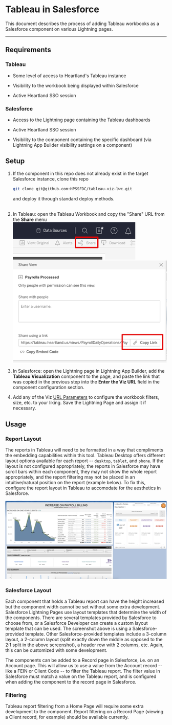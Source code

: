 # Tableau in Salesforce #

This document describes the process of adding Tableau workbooks as a Salesforce component on various Lightning pages.

---

## Requirements ##

### Tableau ###

* Some level of access to Heartland's Tableau instance

* Visibility to the workbook being displayed within Salesforce

* Active Heartland SSO session

### Salesforce ###

* Access to the Lightning page containing the Tableau dashboards

* Active Heartland SSO session

* Visibility to the component containing the specific dashboard (via Lightning App Builder visibility settings on a component)

## Setup ##

1. If the component in this repo does not already exist in the target Salesforce instance, clone this repo

    ```bash
    git clone git@github.com:HPSSFDC/tableau-viz-lwc.git
    ```
    <!-- markdownlint-disable MD033 -->
    and deploy it through standard deploy methods.<br/> <br/>
    <!-- markdownlint-enable MD033 -->

1. In Tableau: open the Tableau Workbook and copy the "Share" URL from the **Share** menu
    ![Share Button](./assets/tableau_share_button.png)
    ![Share Menu](./assets/tableau_share_view.png)

1. In Salesforce: open the Lightning page in Lightning App Builder, add the **Tableau Visualization** component to the page, and paste the link that was copied in the previous step into the **Enter the Viz URL** field in the component configuration section.

1. Add any of the Viz [URL Parameters](https://help.tableau.com/current/pro/desktop/en-us/embed_list.htm#URL_params) to configure the workbook filters, size, etc. to your liking. Save the Lightning Page and assign it if necessary.

## Usage ##

### Report Layout ###

The reports in Tableau will need to be formatted in a way that compliments the embedding capabilities within this tool. Tableau Desktop offers different layout options available for each report -- `desktop`, `tablet`, and `phone`. If the layout is not configured appropriately, the reports in Salesforce may have scroll bars within each component, they may not show the whole report appropriately, and the report filtering may not be placed in an intuitive/natural position on the report (example below). To fix this, configure the report layout in Tableau to accomodate for the aesthetics in Salesforce.

![Home Page Example](./assets/home_page_example.png)

### Salesforce Layout ###

Each component that holds a Tableau report can have the height increased but the component width cannot be set without some extra development. Salesforce Lightning Pages use layout templates that determine the width of the components. There are several templates provided by Salesforce to choose from, or a Salesforce Developer can create a custom layout template that can be used. The screenshot above is using a Salesforce-provided template. Other Salesforce-provided templates include a 3-column layout, a 2-column layout (split exactly down the middle as opposed to the 2:1 split in the above screenshot), a header row with 2 columns, etc. Again, this can be customized with some development.

The components can be added to a Record page in Salesforce, i.e. on an Account page. This will allow us to use a value from the Account record -- like a FEIN or Client Code -- to filter the Tableau report. The filter value in Salesforce must match a value on the Tableau report, and is configured when adding the component to the record page in Salesforce.

### Filtering ###

Tableau report filtering from a Home Page will require some extra development to the component. Report filtering on a Record Page (viewing a Client record, for example) should be available currently.

